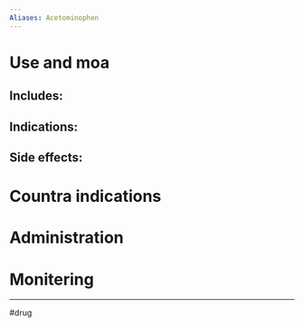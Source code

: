 ```yaml
---
Aliases: Acetominophen 
---
```

# Use and moa
## Includes:
## Indications:
## Side effects:
# Countra indications
# Administration 
# Monitering 

---
#drug 